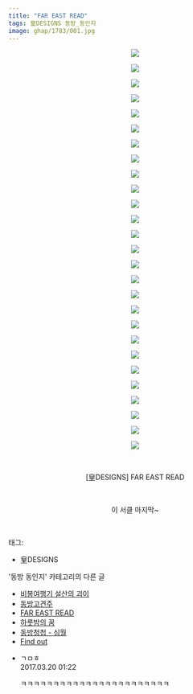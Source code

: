 ```yaml
---
title: "FAR EAST READ"
tags: 皇DESIGNS 동방_동인지
image: ghap/1783/001.jpg
---
```

<div class="article">
<p style="text-align: center; clear: none; float: none;"><img src="{{ site.nasurl }}/ghap/1783/001.jpg"/></p>
<p style="text-align: center; clear: none; float: none;"><img src="{{ site.nasurl }}/ghap/1783/002.jpg"/></p>
<p style="text-align: center; clear: none; float: none;"><img src="{{ site.nasurl }}/ghap/1783/003.jpg"/></p>
<p style="text-align: center; clear: none; float: none;"><img src="{{ site.nasurl }}/ghap/1783/004.jpg"/></p>
<p style="text-align: center; clear: none; float: none;"><img src="{{ site.nasurl }}/ghap/1783/005.jpg"/></p>
<p style="text-align: center; clear: none; float: none;"><img src="{{ site.nasurl }}/ghap/1783/006.jpg"/></p>
<p style="text-align: center; clear: none; float: none;"><img src="{{ site.nasurl }}/ghap/1783/007.jpg"/></p>
<p style="text-align: center; clear: none; float: none;"><img src="{{ site.nasurl }}/ghap/1783/008.jpg"/></p>
<p style="text-align: center; clear: none; float: none;"><img src="{{ site.nasurl }}/ghap/1783/009.jpg"/></p>
<p style="text-align: center; clear: none; float: none;"><img src="{{ site.nasurl }}/ghap/1783/010.jpg"/></p>
<p style="text-align: center; clear: none; float: none;"><img src="{{ site.nasurl }}/ghap/1783/011.jpg"/></p>
<p style="text-align: center; clear: none; float: none;"><img src="{{ site.nasurl }}/ghap/1783/012.jpg"/></p>
<p style="text-align: center; clear: none; float: none;"><img src="{{ site.nasurl }}/ghap/1783/013.jpg"/></p>
<p style="text-align: center; clear: none; float: none;"><img src="{{ site.nasurl }}/ghap/1783/014.jpg"/></p>
<p style="text-align: center; clear: none; float: none;"><img src="{{ site.nasurl }}/ghap/1783/015.jpg"/></p>
<p style="text-align: center; clear: none; float: none;"><img src="{{ site.nasurl }}/ghap/1783/016.jpg"/></p>
<p style="text-align: center; clear: none; float: none;"><img src="{{ site.nasurl }}/ghap/1783/017.jpg"/></p>
<p style="text-align: center; clear: none; float: none;"><img src="{{ site.nasurl }}/ghap/1783/018.jpg"/></p>
<p style="text-align: center; clear: none; float: none;"><img src="{{ site.nasurl }}/ghap/1783/019.jpg"/></p>
<p style="text-align: center; clear: none; float: none;"><img src="{{ site.nasurl }}/ghap/1783/020.jpg"/></p>
<p style="text-align: center; clear: none; float: none;"><img src="{{ site.nasurl }}/ghap/1783/021.jpg"/></p>
<p style="text-align: center; clear: none; float: none;"><img src="{{ site.nasurl }}/ghap/1783/022.jpg"/></p>
<p style="text-align: center; clear: none; float: none;"><img src="{{ site.nasurl }}/ghap/1783/023.jpg"/></p>
<p style="text-align: center; clear: none; float: none;"><img src="{{ site.nasurl }}/ghap/1783/024.jpg"/></p>
<p style="text-align: center; clear: none; float: none;"><img src="{{ site.nasurl }}/ghap/1783/025.jpg"/></p>
<p style="text-align: center; clear: none; float: none;"><img src="{{ site.nasurl }}/ghap/1783/026.jpg"/></p>
<p style="text-align: center; clear: none; float: none;"><img src="{{ site.nasurl }}/ghap/1783/027.jpg"/></p>
<p style="text-align: center; clear: none; float: none;"><br/></p>
<p style="text-align: center; clear: none; float: none;">[皇DESIGNS] FAR EAST READ</p>
<p style="text-align: center; clear: none; float: none;"><br/></p>
<p style="text-align: center; clear: none; float: none;">이 서클 마지막~</p>
<p><br/></p>
</div><div class="tagTrail">
<p>태그: </p>
<ul>
<li>皇DESIGNS</li>
</ul>
</div><div class="another">
<p>'동방 동인지' 카테고리의 다른 글</p>
<ul>
<li><a href="/2016-08-23-ghap_1785">비봉여행기 설산의 괴이</a></li>
<li><a href="/2016-08-23-ghap_1784">동방고견주</a></li>
<li><a href="/2016-08-23-ghap_1783">FAR EAST READ</a></li>
<li><a href="/2016-08-22-ghap_1782">하룻밤의 꿈</a></li>
<li><a href="/2016-08-22-ghap_1781">동방청첩 - 심월</a></li>
<li><a href="/2016-08-22-ghap_1780">Find out</a></li>
</ul>
</div><div class="cb_module cb_fluid">
<div class="cb_wrt cb_profile">
<div class="comment">
<ul>
<li class="cb_thumb_off" id="comment14943621">
<div class="cb_comment_area">
<div class="cb_info_area">
<div class="cb_section">
<span class="cb_nick_name">ㄱㅁㅎ</span>
</div>
<div class="cb_section">
<span class="cb_date">2017.03.20 01:22 </span>
</div>
</div>
<div class="cb_dsc_comment">
<p class="cb_dsc">
											ㅋㅋㅋㅋㅋㅋㅋㅋㅋㅋㅋㅋㅋㅋㅋㅋㅋㅋㅋㅋㅋㅋㅋ
										</p>
</div>
</div></li>
</ul>
</div>
</div><!-- commentList close -->
</div>